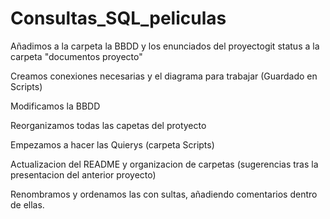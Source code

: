 # Consultas_SQL_peliculas
Añadimos a la carpeta la BBDD y los enunciados del proyectogit status a la carpeta "documentos proyecto"

Creamos conexiones necesarias y el diagrama para trabajar (Guardado en Scripts)

Modificamos la BBDD

Reorganizamos todas las capetas del protyecto 

Empezamos a hacer las Quierys (carpeta Scripts)

Actualizacion del README y organizacion de carpetas (sugerencias tras la presentacion del anterior proyecto)

Renombramos y ordenamos las con sultas, añadiendo comentarios dentro de ellas.